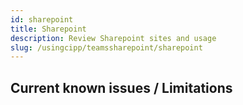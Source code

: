```yaml
---
id: sharepoint
title: Sharepoint
description: Review Sharepoint sites and usage
slug: /usingcipp/teamssharepoint/sharepoint
---
```


## Current known issues / Limitations
